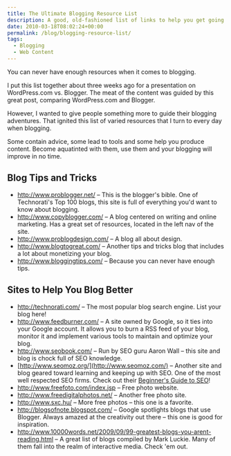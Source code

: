 ```yaml
---
title: The Ultimate Blogging Resource List
description: A good, old-fashioned list of links to help you get going with blogging.
date: 2010-03-18T08:02:24+00:00
permalink: /blog/blogging-resource-list/
tags:
  - Blogging
  - Web Content
---
```


You can never have enough resources when it comes to blogging.

I put this list together about three weeks ago for a presentation on WordPress.com vs. Blogger. The meat of the content was guided by this great post, comparing WordPress.com and Blogger.

However, I wanted to give people something more to guide their blogging adventures. That ignited this list of varied resources that I turn to every day when blogging.

Some contain advice, some lead to tools and some help you produce content. Become aquatinted with them, use them and your blogging will improve in no time.

## Blog Tips and Tricks

  * <http://www.problogger.net/> – This is the blogger's bible. One of Technorati's Top 100 blogs, this site is full of everything you'd want to know about blogging.
  * <http://www.copyblogger.com/> – A blog centered on writing and online marketing. Has a great set of resources, located in the left nav of the site.
  * <http://www.problogdesign.com/> – A blog all about design.
  * <http://www.blogtogreat.com/> – Another tips and tricks blog that includes a lot about monetizing your blog.
  * <http://www.bloggingtips.com/> – Because you can never have enough tips.

## Sites to Help You Blog Better

  * <http://technorati.com/> – The most popular blog search engine. List your blog here!
  * <http://www.feedburner.com/> – A site owned by Google, so it ties into your Google account. It allows you to burn a RSS feed of your blog, monitor it and implement various tools to maintain and optimize your blog.
  * <http://www.seobook.com/> – Run by SEO guru Aaron Wall – this site and blog is chock full of SEO knowledge.
  * [http://www.seomoz.org/](http://www.seomoz.com/) – Another site and blog geared toward learning and keeping up with SEO. One of the most well respected SEO firms. Check out their [Beginner's Guide to SEO](http://www.seomoz.org/article/beginners-1-page)!
  * <http://www.freefoto.com/index.jsp> – Free photo website.
  * <http://www.freedigitalphotos.net/> – Another free photo site.
  * <http://www.sxc.hu/> – More free photos – this one is a favorite.
  * <http://blogsofnote.blogspot.com/> – Google spotlights blogs that use Blogger. Always amazed at the creativity out there – this one is good for inspiration.
  * <http://www.10000words.net/2009/09/99-greatest-blogs-you-arent-reading.html> – A great list of blogs compiled by Mark Luckie. Many of them fall into the realm of interactive media. Check 'em out.
